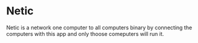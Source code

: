 # Netic
Netic is a network one computer to all computers binary by connecting the computers with this app and only thoose comeputers will run it.
